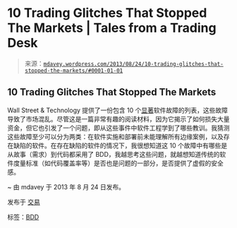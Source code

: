 <!--yml

分类：未分类

日期：2024-05-18 06:02:28

-->

# 10 Trading Glitches That Stopped The Markets | Tales from a Trading Desk

> 来源：[`mdavey.wordpress.com/2013/08/24/10-trading-glitches-that-stopped-the-markets/#0001-01-01`](https://mdavey.wordpress.com/2013/08/24/10-trading-glitches-that-stopped-the-markets/#0001-01-01)

## 10 Trading Glitches That Stopped The Markets

Wall Street & Technology 提供了一份包含 10 个[显著](http://www.wallstreetandtech.com/technology-risk-management/10-trading-glitches-that-stopped-the-mar/240160397)软件故障的列表，这些故障导致了市场混乱。尽管这是一篇非常有趣的阅读材料，因为它揭示了如何损失大量资金，但它也引发了一个问题，即从这些事件中软件工程学到了哪些教训。我猜测这些故障至少可以分为两类：在软件实施和部署前未能理解所有边缘案例，以及存在缺陷的软件。在存在缺陷的软件的情况下，我很想知道这 10 个故障中有哪些是从故事（需求）到代码都采用了 BDD，我越思考这些问题，就越想知道传统的软件度量标准（如代码覆盖率等）是否也是问题的一部分，是否提供了虚假的安全感。

~ 由 mdavey 于 2013 年 8 月 24 日发布。

发布于 [交易](https://mdavey.wordpress.com/category/trading/)

标签：[BDD](https://mdavey.wordpress.com/tag/bdd/)
